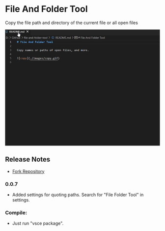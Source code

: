 # File And Folder Tool

Copy the file path and directory of the current file or all open files

![copy](./images/copy.gif)

## Release Notes

- [Fork Repository](https://github.com/xyzzyx99/file-and-folder-tool)

### 0.0.7

- Added settings for quoting paths. Search for "File Folder Tool" in settings.

### Compile:

- Just run "vsce package".
